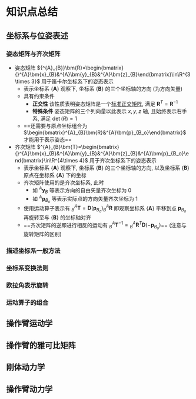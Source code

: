 # 知识点总结
## 坐标系与位姿表述
### 姿态矩阵与齐次矩阵
* 姿态矩阵 ${^{A}_{B}}\bm{R}=\begin{bmatrix}{}^{A}\bm{x}_{B}&^{A}\bm{y}_{B}&^{A}\bm{z}_{B}\end{bmatrix}\in\R^{3\times 3}$ 用于笛卡尔坐标系下的姿态表示  
    * 表示坐标系 $\{\bm{A}\}$ 观察下, 坐标系 $\{\bm{B}\}$ 的三个坐标轴的方向 (为方向矢量)
    * 具有约束条件
        * **正交性** 该性质表明姿态矩阵是一个[标准正交矩阵](/course/math/Linear_Algebra/ch4.md#标准正交矩阵), 满足 $\bm{R}^T=\bm{R}^{-1}$
        * **特殊条件** 姿态矩阵的三个列向量以此表示 $x,y,z$ 轴, 且始终表示右手系, 满足 $\det(R)=1$
    * ==还需要与原点坐标组合为 $\begin{bmatrix}^{A}_{B}\bm{R}&^{A}\bm{p}_{B_o}\end{bmatrix}$ 才能用于表示姿态==
* 齐次矩阵 $^{A}_{B}\bm{T}=\begin{bmatrix}{}^{A}\bm{x}_{B}&^{A}\bm{y}_{B}&^{A}\bm{z}_{B}&^{A}\bm{p}_{B_o}\end{bmatrix}\in\R^{4\times 4}$ 用于齐次坐标系下的姿态表示
    * 表示坐标系 $\{\bm{A}\}$ 观察下, 坐标系 $\{\bm{B}\}$ 的三个坐标轴的方向, 以及坐标系 $\{\bm{B}\}$ 原点在坐标系 $\{\bm{A}\}$ 下的坐标
    * 齐次矩阵使用的是齐次坐标系, 此时
        * 如 ${^{A}\bm{y}_{B}}$ 等表示方向的自由矢量齐次坐标为 $0$
        * 如 ${^{A}\bm{p}_{B_o}}$ 等表示实际点的方向矢量齐次坐标为 $1$
    * 使用运动算子表示有 ${^{A}_{B}\bm{T}}=\bm{D}(\bm{p}_{B_o}){^{A}_{B}\bm{R}}$ 即观察坐标系 $\{\bm{A}\}$ 平移到点 $\bm{p}_{B_o}$ 再旋转至与 $\{\bm{B}\}$ 的坐标轴对齐
    * ==齐次矩阵的逆即进行相反的运动有 ${^{A}_{B}\bm{T}^{-1}}={^{A}_{B}\bm{R}^{T}}\bm{D}(-\bm{p}_{B_o})$== (注意与旋转矩阵的区别)

### 描述坐标系一般方法

### 坐标系变换法则

### 欧拉角表示旋转

### 运动算子的组合

## 操作臂运动学

## 操作臂的雅可比矩阵

## 刚体动力学

## 操作臂动力学
